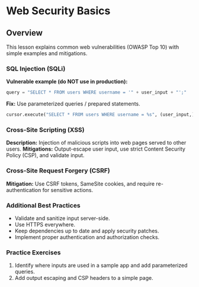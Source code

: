 # Web Security Basics

## Overview
This lesson explains common web vulnerabilities (OWASP Top 10) with simple examples and mitigations.

### SQL Injection (SQLi)
**Vulnerable example (do NOT use in production):**
```python
query = "SELECT * FROM users WHERE username = '" + user_input + "';"
```
**Fix:** Use parameterized queries / prepared statements.
```python
cursor.execute("SELECT * FROM users WHERE username = %s", (user_input,))
```

### Cross-Site Scripting (XSS)
**Description:** Injection of malicious scripts into web pages served to other users.
**Mitigations:** Output-escape user input, use strict Content Security Policy (CSP), and validate input.

### Cross-Site Request Forgery (CSRF)
**Mitigation:** Use CSRF tokens, SameSite cookies, and require re-authentication for sensitive actions.

### Additional Best Practices
- Validate and sanitize input server-side.
- Use HTTPS everywhere.
- Keep dependencies up to date and apply security patches.
- Implement proper authentication and authorization checks.

### Practice Exercises
1. Identify where inputs are used in a sample app and add parameterized queries.
2. Add output escaping and CSP headers to a simple page.
